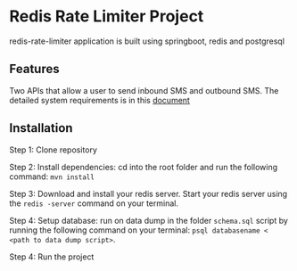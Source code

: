 # Redis Rate Limiter Project

redis-rate-limiter application is built using springboot, redis and postgresql

## Features
Two APIs that allow a user to send inbound SMS and outbound SMS.
The detailed system requirements is in this [document](https://docs.google.com/document/d/1jZ8GZ5ppIP-ftSY7r8DBIyelLul3dyh8TAKBX9ckzVU/edit)
## Installation

Step 1: Clone repository

Step 2: Install dependencies: cd into the root folder and run the following command: `mvn install`

Step 3: Download and install your redis server. Start your redis server using the `redis -server` command on your terminal.

Step 4: Setup database: run on data dump in the folder
`schema.sql` script by running the following command on your terminal: `psql databasename < <path to data dump script>`.

Step 4: Run the project
